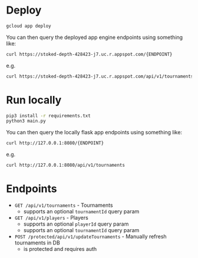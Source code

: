# Deploy

```bash
gcloud app deploy
```

You can then query the deployed app engine endpoints using something like:
```bash
curl https://stoked-depth-428423-j7.uc.r.appspot.com/{ENDPOINT}
```
e.g.
```bash
curl https://stoked-depth-428423-j7.uc.r.appspot.com/api/v1/tournaments
```

# Run locally

```bash
pip3 install -r requirements.txt
python3 main.py
```

You can then query the locally flask app endpoints using something like:
```bash
curl http://127.0.0.1:8080/{ENDPOINT}
```
e.g.
```bash
curl http://127.0.0.1:8080/api/v1/tournaments
```

# Endpoints

- `GET /api/v1/tournaments` - Tournaments
  - supports an optional `tournamentId` query param
- `GET /api/v1/players` - Players
  - supports an optional `playerId` query param
  - supports an optional `tournamentId` query param
- `POST /protected/api/v1/updateTournaments` - Manually refresh tournaments in DB
  - is protected and requires auth
